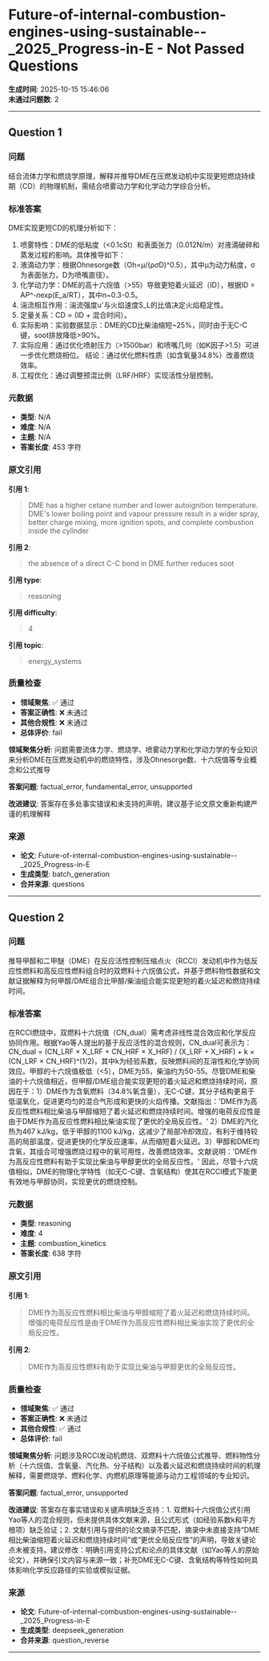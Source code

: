 # Future-of-internal-combustion-engines-using-sustainable--_2025_Progress-in-E - Not Passed Questions

**生成时间**: 2025-10-15 15:46:06  
**未通过问题数**: 2

---

## Question 1

### 问题

结合流体力学和燃烧学原理，解释并推导DME在压燃发动机中实现更短燃烧持续期（CD）的物理机制，需结合喷雾动力学和化学动力学综合分析。

### 标准答案

DME实现更短CD的机理分析如下：
1. 喷雾特性：DME的低粘度（<0.1cSt）和表面张力（0.012N/m）对液滴破碎和蒸发过程的影响。具体推导如下：
1. 液滴动力学：根据Ohnesorge数（Oh=μ/(ρ*σ*D)^0.5），其中μ为动力粘度，σ为表面张力，D为喷嘴直径）。
2. 化学动力学：DME的高十六烷值（>55）导致更短着火延迟（ID），根据ID = A*P^-n*exp(E_a/RT），其中n~0.3-0.5。
3. 湍流相互作用：湍流强度u'与火焰速度S_L的比值决定火焰稳定性。
3. 定量关系：CD ∝ (ID + 混合时间）。
4. 实际影响：实验数据显示：DME的CD比柴油缩短~25%，同时由于无C-C键，soot排放降低>90%。
5. 实际应用：通过优化喷射压力（>1500bar）和喷嘴几何（如K因子>1.5）可进一步优化燃烧相位。
结论：通过优化燃料性质（如含氧量34.8%）改善燃烧效率。
5. 工程优化：通过调整预混比例（LRF/HRF）实现活性分层控制。

### 元数据

- **类型**: N/A
- **难度**: N/A
- **主题**: N/A
- **答案长度**: 453 字符

### 原文引用

**引用 1**:
> DME has a higher cetane number and lower autoignition temperature. DME's lower boiling point and vapour pressure result in a wider spray, better charge mixing, more ignition spots, and complete combustion inside the cylinder

**引用 2**:
> the absence of a direct C-C bond in DME further reduces soot

**引用 type**:
> reasoning

**引用 difficulty**:
> 4

**引用 topic**:
> energy_systems

### 质量检查

- **领域聚焦**: ✅ 通过
- **答案正确性**: ❌ 未通过
- **其他合规性**: ❌ 未通过
- **总体评价**: fail

**领域聚焦分析**: 问题需要流体力学、燃烧学、喷雾动力学和化学动力学的专业知识来分析DME在压燃发动机中的燃烧特性，涉及Ohnesorge数、十六烷值等专业概念和公式推导

**答案问题**: factual_error, fundamental_error, unsupported

**改进建议**: 答案存在多处事实错误和未支持的声明，建议基于论文原文重新构建严谨的机理解释

### 来源

- **论文**: Future-of-internal-combustion-engines-using-sustainable--_2025_Progress-in-E
- **生成类型**: batch_generation
- **合并来源**: questions

---

## Question 2

### 问题

推导甲醇和二甲醚（DME）在反应活性控制压缩点火（RCCI）发动机中作为低反应性燃料和高反应性燃料组合时的双燃料十六烷值公式，并基于燃料物性数据和文献证据解释为何甲醇/DME组合比甲醇/柴油组合能实现更短的着火延迟和燃烧持续时间。

### 标准答案

在RCCI燃烧中，双燃料十六烷值（CN_dual）需考虑非线性混合效应和化学反应协同作用。根据Yao等人提出的基于反应活性的混合规则，CN_dual可表示为：CN_dual = (CN_LRF × X_LRF + CN_HRF × X_HRF) / (X_LRF + X_HRF) + k × (CN_LRF × CN_HRF)^(1/2)，其中k为经验系数，反映燃料间的互溶性和化学协同效应。甲醇的十六烷值极低（<5），DME为55，柴油约为50-55。尽管DME和柴油的十六烷值相近，但甲醇/DME组合能实现更短的着火延迟和燃烧持续时间，原因在于：1）DME作为含氧燃料（34.8%氧含量），无C-C键，其分子结构更易于低温氧化，促进更均匀的混合气形成和更快的火焰传播。文献指出：'DME作为高反应性燃料相比柴油与甲醇缩短了着火延迟和燃烧持续时间。增强的电荷反应性是由于DME作为高反应性燃料相比柴油实现了更优的全局反应性。' 2）DME的汽化热为467 kJ/kg，低于甲醇的1100 kJ/kg，这减少了局部冷却效应，有利于维持较高的局部温度，促进更快的化学反应速率，从而缩短着火延迟。3）甲醇和DME均含氧，其组合可增强燃烧过程中的氧可用性，改善燃烧效率。文献说明：'DME作为高反应性燃料有助于实现比柴油与甲醇更优的全局反应性。' 因此，尽管十六烷值相似，DME的物理化学特性（如无C-C键、含氧结构）使其在RCCI模式下能更有效地与甲醇协同，实现更优的燃烧控制。

### 元数据

- **类型**: reasoning
- **难度**: 4
- **主题**: combustion_kinetics
- **答案长度**: 638 字符

### 原文引用

**引用 1**:
> DME作为高反应性燃料相比柴油与甲醇缩短了着火延迟和燃烧持续时间。增强的电荷反应性是由于DME作为高反应性燃料相比柴油实现了更优的全局反应性。

**引用 2**:
> DME作为高反应性燃料有助于实现比柴油与甲醇更优的全局反应性。

### 质量检查

- **领域聚焦**: ✅ 通过
- **答案正确性**: ❌ 未通过
- **其他合规性**: ✅ 通过
- **总体评价**: fail

**领域聚焦分析**: 问题涉及RCCI发动机燃烧、双燃料十六烷值公式推导、燃料物性分析（十六烷值、含氧量、汽化热、分子结构）以及着火延迟和燃烧持续时间的机理解释，需要燃烧学、燃料化学、内燃机原理等能源与动力工程领域的专业知识。

**答案问题**: factual_error, unsupported

**改进建议**: 答案存在事实错误和关键声明缺乏支持：1. 双燃料十六烷值公式引用Yao等人的混合规则，但未提供具体文献来源，且公式形式（如经验系数k和平方根项）缺乏验证；2. 文献引用与提供的论文摘录不匹配，摘录中未直接支持“DME相比柴油缩短着火延迟和燃烧持续时间”或“更优全局反应性”的声明，导致关键论点未被支持。建议修改：明确引用支持公式和论点的具体文献（如Yao等人的原始论文），并确保引文内容与来源一致；补充DME无C-C键、含氧结构等特性如何具体影响化学反应路径的实验或模拟证据。

### 来源

- **论文**: Future-of-internal-combustion-engines-using-sustainable--_2025_Progress-in-E
- **生成类型**: deepseek_generation
- **合并来源**: question_reverse

---

